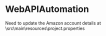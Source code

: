 # WebAPIAutomation

Need to update the Amazon account details at \src\main\resources\project.properties
